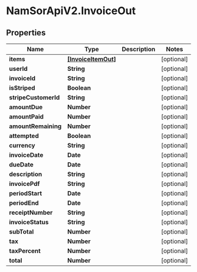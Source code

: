 # NamSorApiV2.InvoiceOut

## Properties
Name | Type | Description | Notes
------------ | ------------- | ------------- | -------------
**items** | [**[InvoiceItemOut]**](InvoiceItemOut.md) |  | [optional] 
**userId** | **String** |  | [optional] 
**invoiceId** | **String** |  | [optional] 
**isStriped** | **Boolean** |  | [optional] 
**stripeCustomerId** | **String** |  | [optional] 
**amountDue** | **Number** |  | [optional] 
**amountPaid** | **Number** |  | [optional] 
**amountRemaining** | **Number** |  | [optional] 
**attempted** | **Boolean** |  | [optional] 
**currency** | **String** |  | [optional] 
**invoiceDate** | **Date** |  | [optional] 
**dueDate** | **Date** |  | [optional] 
**description** | **String** |  | [optional] 
**invoicePdf** | **String** |  | [optional] 
**periodStart** | **Date** |  | [optional] 
**periodEnd** | **Date** |  | [optional] 
**receiptNumber** | **String** |  | [optional] 
**invoiceStatus** | **String** |  | [optional] 
**subTotal** | **Number** |  | [optional] 
**tax** | **Number** |  | [optional] 
**taxPercent** | **Number** |  | [optional] 
**total** | **Number** |  | [optional] 


